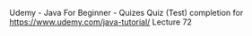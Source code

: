 Udemy - Java For Beginner - Quizes
Quiz (Test) completion for https://www.udemy.com/java-tutorial/ Lecture 72
